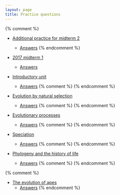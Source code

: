 ```yaml
---
layout: page
title: Practice questions
---
```


{% comment %} 
* [Additional practice for midterm 2](tests/practice2.test.pdf)
	* [Answers](tests/practice2.key.pdf)
{% endcomment %} 

* [2017 midterm 1](2017_materials/midterm1.test.pdf)
	* [Answers](2017_materials/midterm1.key.pdf)

* [Introductory unit](intro_ques.html)
	* [Answers](intro_ans.html)
{% comment %} 
{% endcomment %} 
* [Evolution by natural selection](ns_ques.html)
	* [Answers](ns_ans.html)
{% comment %} 
{% endcomment %} 
* [Evolutionary processes](process_ques.html)
	* [Answers](process_ans.html)
{% comment %} 
{% endcomment %} 
* [Speciation](speciation_ques.html)
	* [Answers](speciation_ans.html)
{% comment %} 
{% endcomment %} 
* [Phylogeny and the history of life](phylo_ques.html)
	* [Answers](phylo_ans.html)
{% comment %} 
{% endcomment %} 

{% comment %} 
* [The evolution of apes](ape_ques.html)
	* [Answers](ape_ans.html)
{% endcomment %} 
